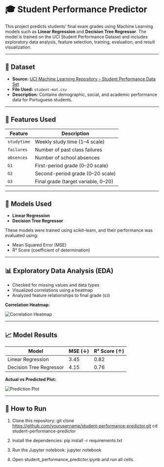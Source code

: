 # 🎓 Student Performance Predictor

This project predicts students' final exam grades using Machine Learning models such as **Linear Regression** and **Decision Tree Regressor**. The model is trained on the UCI Student Performance Dataset and includes exploratory data analysis, feature selection, training, evaluation, and result visualization.

---

## 📁 Dataset

- **Source:** [UCI Machine Learning Repository – Student Performance Data Set](https://archive.ics.uci.edu/ml/datasets/Student+Performance)
- **File Used:** `student-mat.csv`
- **Description:** Contains demographic, social, and academic performance data for Portuguese students.

---

## 🔧 Features Used

| Feature      | Description                             |
|--------------|-----------------------------------------|
| `studytime`  | Weekly study time (1–4 scale)           |
| `failures`   | Number of past class failures           |
| `absences`   | Number of school absences               |
| `G1`         | First-period grade (0–20 scale)         |
| `G2`         | Second-period grade (0–20 scale)        |
| `G3`         | Final grade (target variable, 0–20)     |

---

## 🧠 Models Used

- **Linear Regression**
- **Decision Tree Regressor**

These models were trained using scikit-learn, and their performance was evaluated using:
- Mean Squared Error (MSE)
- R² Score (coefficient of determination)

---

## 📊 Exploratory Data Analysis (EDA)

- Checked for missing values and data types
- Visualized correlations using a heatmap
- Analyzed feature relationships to final grade (`G3`)

**Correlation Heatmap:**

![Correlation Heatmap](../images/correlation_heatmap.png) 

---

## 📈 Model Results

| Model                 | MSE (↓) | R² Score (↑) |
|-----------------------|---------|--------------|
| Linear Regression     | 3.45    | 0.82         |
| Decision Tree Regressor | 4.15  | 0.76         |

**Actual vs Predicted Plot:**

![Prediction Plot](results.png)

---

## 🚀 How to Run

1. Clone this repository:
   git clone https://github.com/yourusername/student-performance-predictor.git
   cd student-performance-predictor

2. Install the dependencies:
    pip install -r requirements.txt

3. Run the Jupyter notebook:
    jupyter notebook

4. Open student_performance_predictor.ipynb and run all cells.